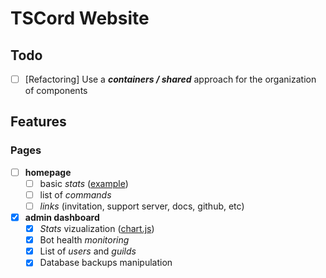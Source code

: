 # TSCord Website
## Todo
- [ ] [Refactoring] Use a ***containers / shared*** approach for the organization of components

## Features

### Pages
- [ ] **homepage** 
    - [ ] basic *stats* ([example](https://bot.av8.dev/))
    - [ ] list of *commands*
    - [ ] *links* (invitation, support server, docs, github, etc)
- [x] **admin dashboard**
    - [x] *Stats* vizualization ([chart.js](https://www.chartjs.org/))
    - [x] Bot health *monitoring*
    - [x] List of *users* and *guilds*
    - [x] Database backups manipulation
